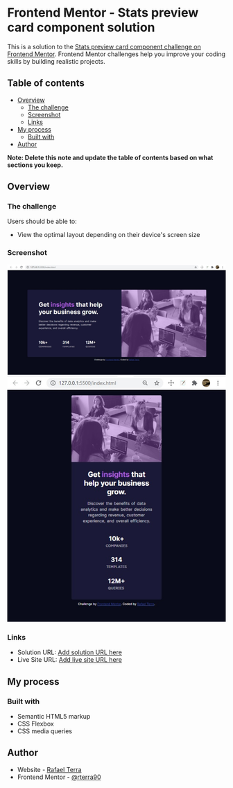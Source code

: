 # Frontend Mentor - Stats preview card component solution

This is a solution to the [Stats preview card component challenge on Frontend Mentor](https://www.frontendmentor.io/challenges/stats-preview-card-component-8JqbgoU62). Frontend Mentor challenges help you improve your coding skills by building realistic projects. 

## Table of contents

- [Overview](#overview)
  - [The challenge](#the-challenge)
  - [Screenshot](#screenshot)
  - [Links](#links)
- [My process](#my-process)
  - [Built with](#built-with)
- [Author](#author)

**Note: Delete this note and update the table of contents based on what sections you keep.**

## Overview

### The challenge

Users should be able to:

- View the optimal layout depending on their device's screen size

### Screenshot

![](solution-desktop-rterra.jpg)
![](solution-mobile-rterra.jpg)

### Links

- Solution URL: [Add solution URL here](https://rterra90.github.io/01mentor-StatsPreviewCardComponent/)
- Live Site URL: [Add live site URL here](https://rterra90.github.io/01mentor-StatsPreviewCardComponent/)

## My process

### Built with

- Semantic HTML5 markup
- CSS Flexbox
- CSS media queries

## Author

- Website - [Rafael Terra](mailto:rterragd@hotmail.com)
- Frontend Mentor - [@rterra90](https://www.frontendmentor.io/profile/rterra90)
